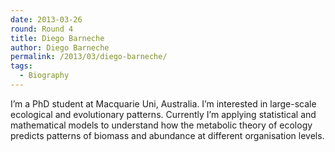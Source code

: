 ```yaml
---
date: 2013-03-26
round: Round 4
title: Diego Barneche
author: Diego Barneche
permalink: /2013/03/diego-barneche/
tags:
  - Biography
---
```

I&#8217;m a PhD student at Macquarie Uni, Australia. I&#8217;m interested in large-scale ecological and evolutionary patterns. Currently I&#8217;m applying statistical and mathematical models to understand how the metabolic theory of ecology predicts patterns of biomass and abundance at different organisation levels.
